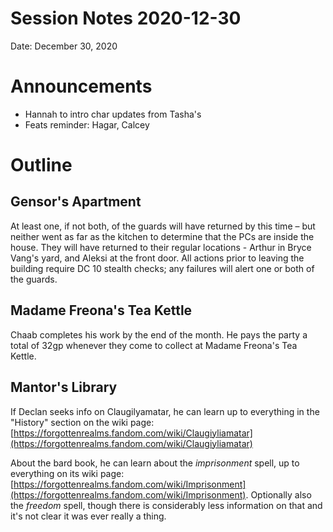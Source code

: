 # Session Notes 2020-12-30

Date: December 30, 2020

# Announcements

- Hannah to intro char updates from Tasha's
- Feats reminder: Hagar, Calcey

# Outline

## Gensor's Apartment

At least one, if not both, of the guards will have returned by this time – but neither went as far as the kitchen to determine that the PCs are inside the house. They will have returned to their regular locations - Arthur in Bryce Vang's yard, and Aleksi at the front door. All actions prior to leaving the building require DC 10 stealth checks; any failures will alert one or both of the guards.

## Madame Freona's Tea Kettle

Chaab completes his work by the end of the month. He pays the party a total of 32gp whenever they come to collect at Madame Freona's Tea Kettle.

## Mantor's Library

If Declan seeks info on Claugilyamatar, he can learn up to everything in the "History" section on the wiki page: [https://forgottenrealms.fandom.com/wiki/Claugiyliamatar](https://forgottenrealms.fandom.com/wiki/Claugiyliamatar)

About the bard book, he can learn about the *imprisonment* spell, up to everything on its wiki page: [https://forgottenrealms.fandom.com/wiki/Imprisonment](https://forgottenrealms.fandom.com/wiki/Imprisonment). Optionally also the *freedom* spell, though there is considerably less information on that and it's not clear it was ever really a thing.